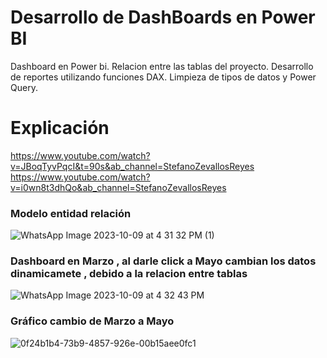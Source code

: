 
# Desarrollo de DashBoards en Power BI 
Dashboard en Power bi.
Relacion entre las tablas del proyecto.
Desarrollo de reportes utilizando funciones DAX.
Limpieza de tipos de datos y Power Query.
# Explicación
https://www.youtube.com/watch?v=JBoqTyvPqcI&t=90s&ab_channel=StefanoZevallosReyes <br/>
https://www.youtube.com/watch?v=i0wn8t3dhQo&ab_channel=StefanoZevallosReyes

### Modelo entidad relación
![WhatsApp Image 2023-10-09 at 4 31 32 PM (1)](https://github.com/StefanoZevallos/Power_BI_Dashboards/assets/107054283/cae9d971-2f0c-45e7-bfe9-8b1ca83390d1)
### Dashboard en Marzo , al darle click a Mayo cambian los datos dinamicamete , debido a la relacion entre tablas
![WhatsApp Image 2023-10-09 at 4 32 43 PM](https://github.com/StefanoZevallos/Power_BI_Dashboards/assets/107054283/e5b02f6c-6de4-4aeb-8d76-6f567d2d2076)
### Gráfico cambio de Marzo a Mayo
![0f24b1b4-73b9-4857-926e-00b15aee0fc1](https://github.com/StefanoZevallos/Power_BI_Dashboards/assets/107054283/1eba377b-d069-4745-a335-d6d436fec530)


